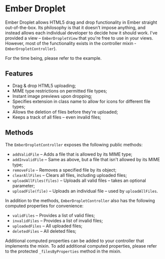 Ember Droplet
=============

Ember Droplet allows HTML5 drag and drop functionality in Ember straight out-of-the-box. Its philosophy is that it doesn't
impose anything, and instead allows each individual developer to decide how it should work. I've provided a view &ndash; `EmberDropletView`
that you're free to use in your views. However, most of the functionality exists in the controller mixin &dash; `EmberDropletController`).

For the time being, please refer to the example.

Features
-------------

 * Drag &amp; drop HTML5 uploading;
 * MIME type restrictions on permitted file types;
 * Instant image previews upon dropping;
 * Specifies extension in class name to allow for icons for different file types;
 * Allows the deletion of files before they're uploaded;
 * Keeps a track of all files &ndash; even invalid files;

Methods
-------------

The `EmberDropletController` exposes the following public methods:

 * `addValidFile` &ndash; Adds a file that is allowed by its MIME type;
 * `addInvalidFile` &ndash; Same as above, but a file that isn't allowed by its MIME type;
 * `removeFile` &ndash; Removes a specified file by its object;
 * `clearAllFiles` &ndash; Clears all files, including uploaded files;
 * `uploadAllFiles(files)` &ndash; Uploads all valid files &ndash; takes an optional parameter;
 * `uploadFile(file)` &ndash; Uploads an individual file &ndash; used by `uploadAllFiles`.

In addition to the methods, `EmberDropletController` also has the following computed properties for convenience:

 * `validFiles` &ndash; Provides a list of valid files;
 * `invalidFiles` &ndash; Provides a list of invalid files;
 * `uploadedFiles` &ndash; All uploaded files;
 * `deletedFiles` &ndash; All deleted files;

Additional computed properties can be added to your controller that implements the mixin. To add additional computed properties,
please refer to the protected `_filesByProperties` method in the mixin.